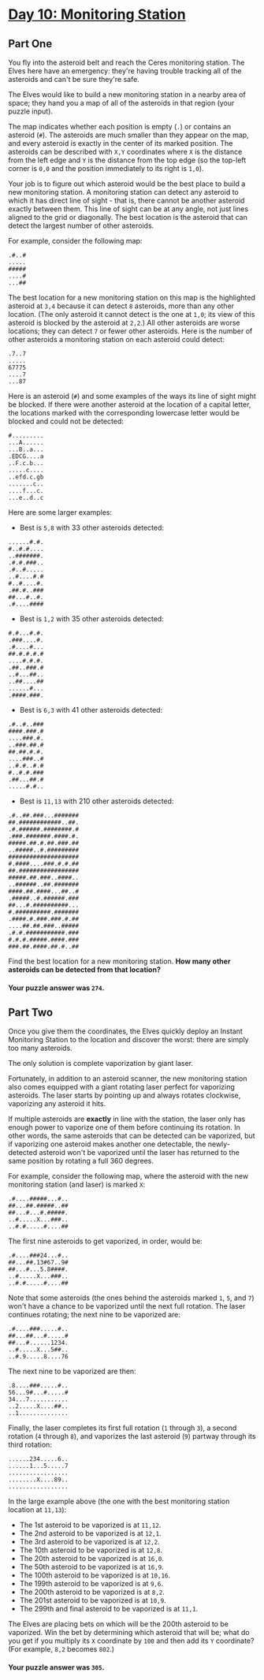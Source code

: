 # [Day 10: Monitoring Station](https://adventofcode.com/2019/day/10)

## Part One

You fly into the asteroid belt and reach the Ceres monitoring station. The Elves
here have an emergency: they're having trouble tracking all of the asteroids and
can't be sure they're safe.

The Elves would like to build a new monitoring station in a nearby area of
space; they hand you a map of all of the asteroids in that region (your puzzle
input).

The map indicates whether each position is empty (`.`) or contains an
asteroid (`#`). The asteroids are much smaller than they appear on the map, and
every asteroid is exactly in the center of its marked position. The asteroids
can be described with `X,Y` coordinates where `X` is the distance from the left
edge and `Y` is the distance from the top edge (so the top-left corner is `0,0`
and the position immediately to its right is `1,0`).

Your job is to figure out which asteroid would be the best place to build a new
monitoring station. A monitoring station can detect any asteroid to which it has
direct line of sight - that is, there cannot be another asteroid exactly between
them. This line of sight can be at any angle, not just lines aligned to the grid
or diagonally. The best location is the asteroid that can detect the largest
number of other asteroids.

For example, consider the following map:

```text
.#..#
.....
#####
....#
...##
```

The best location for a new monitoring station on this map is the highlighted
asteroid at `3,4` because it can detect `8` asteroids, more than any other
location. (The only asteroid it cannot detect is the one at `1,0`; its view of
this asteroid is blocked by the asteroid at `2,2`.) All other asteroids are
worse locations; they can detect `7` or fewer other asteroids. Here is the
number of other asteroids a monitoring station on each asteroid could detect:

```text
.7..7
.....
67775
....7
...87
```

Here is an asteroid (`#`) and some examples of the ways its line of sight might
be blocked. If there were another asteroid at the location of a capital letter,
the locations marked with the corresponding lowercase letter would be blocked
and could not be detected:

```text
#.........
...A......
...B..a...
.EDCG....a
..F.c.b...
.....c....
..efd.c.gb
.......c..
....f...c.
...e..d..c
```

Here are some larger examples:

* Best is `5,8` with 33 other asteroids detected:

```text
......#.#.
#..#.#....
..#######.
.#.#.###..
.#..#.....
..#....#.#
#..#....#.
.##.#..###
##...#..#.
.#....####
```

* Best is `1,2` with 35 other asteroids detected:

```text
#.#...#.#.
.###....#.
.#....#...
##.#.#.#.#
....#.#.#.
.##..###.#
..#...##..
..##....##
......#...
.####.###.
```

* Best is `6,3` with 41 other asteroids detected:

```text
.#..#..###
####.###.#
....###.#.
..###.##.#
##.##.#.#.
....###..#
..#.#..#.#
#..#.#.###
.##...##.#
.....#.#..
```

* Best is `11,13` with 210 other asteroids detected:

```text
.#..##.###...#######
##.############..##.
.#.######.########.#
.###.#######.####.#.
#####.##.#.##.###.##
..#####..#.#########
####################
#.####....###.#.#.##
##.#################
#####.##.###..####..
..######..##.#######
####.##.####...##..#
.#####..#.######.###
##...#.##########...
#.##########.#######
.####.#.###.###.#.##
....##.##.###..#####
.#.#.###########.###
#.#.#.#####.####.###
###.##.####.##.#..##
```

Find the best location for a new monitoring station. **How many other asteroids
can be detected from that location?**

#### Your puzzle answer was `274`.

## Part Two

Once you give them the coordinates, the Elves quickly deploy an Instant
Monitoring Station to the location and discover the worst: there are simply too
many asteroids.

The only solution is complete vaporization by giant laser.

Fortunately, in addition to an asteroid scanner, the new monitoring station also
comes equipped with a giant rotating laser perfect for vaporizing asteroids. The
laser starts by pointing up and always rotates clockwise, vaporizing any
asteroid it hits.

If multiple asteroids are **exactly** in line with the station, the laser only
has enough power to vaporize one of them before continuing its rotation. In
other words, the same asteroids that can be detected can be vaporized, but if
vaporizing one asteroid makes another one detectable, the newly-detected
asteroid won't be vaporized until the laser has returned to the same position by
rotating a full 360 degrees.

For example, consider the following map, where the asteroid with the new
monitoring station (and laser) is marked `X`:

```text
.#....#####...#..
##...##.#####..##
##...#...#.#####.
..#.....X...###..
..#.#.....#....##
```

The first nine asteroids to get vaporized, in order, would be:

```text
.#....###24...#..
##...##.13#67..9#
##...#...5.8####.
..#.....X...###..
..#.#.....#....##
```

Note that some asteroids (the ones behind the asteroids marked `1`, `5`,
and `7`) won't have a chance to be vaporized until the next full rotation. The
laser continues rotating; the next nine to be vaporized are:

```text
.#....###.....#..
##...##...#.....#
##...#......1234.
..#.....X...5##..
..#.9.....8....76
```

The next nine to be vaporized are then:

```text
.8....###.....#..
56...9#...#.....#
34...7...........
..2.....X....##..
..1..............
```

Finally, the laser completes its first full rotation (`1` through `3`), a second
rotation (`4` through `8`), and vaporizes the last asteroid (`9`) partway
through its third rotation:

```text
......234.....6..
......1...5.....7
.................
........X....89..
.................
```

In the large example above (the one with the best monitoring station location at
`11,13`):

* The 1st asteroid to be vaporized is at `11,12`.
* The 2nd asteroid to be vaporized is at `12,1`.
* The 3rd asteroid to be vaporized is at `12,2`.
* The 10th asteroid to be vaporized is at `12,8`.
* The 20th asteroid to be vaporized is at `16,0`.
* The 50th asteroid to be vaporized is at `16,9`.
* The 100th asteroid to be vaporized is at `10,16`.
* The 199th asteroid to be vaporized is at `9,6`.
* The 200th asteroid to be vaporized is at `8,2`.
* The 201st asteroid to be vaporized is at `10,9`.
* The 299th and final asteroid to be vaporized is at `11,1`.

The Elves are placing bets on which will be the 200th asteroid to be vaporized.
Win the bet by determining which asteroid that will be; what do you get if you
multiply its `X` coordinate by `100` and then add its `Y` coordinate? (For
example, `8,2` becomes `802`.)

#### Your puzzle answer was `305`.